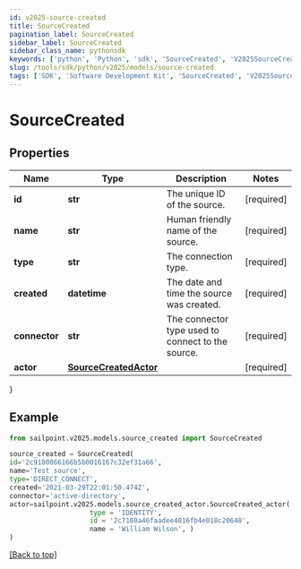 ```yaml
---
id: v2025-source-created
title: SourceCreated
pagination_label: SourceCreated
sidebar_label: SourceCreated
sidebar_class_name: pythonsdk
keywords: ['python', 'Python', 'sdk', 'SourceCreated', 'V2025SourceCreated']
slug: /tools/sdk/python/v2025/models/source-created
tags: ['SDK', 'Software Development Kit', 'SourceCreated', 'V2025SourceCreated']
---
```


# SourceCreated

## Properties

| Name | Type | Description | Notes |
| --- | --- | --- | --- |
| **id** | **str** | The unique ID of the source. | [required] |
| **name** | **str** | Human friendly name of the source. | [required] |
| **type** | **str** | The connection type. | [required] |
| **created** | **datetime** | The date and time the source was created. | [required] |
| **connector** | **str** | The connector type used to connect to the source. | [required] |
| **actor** | [**SourceCreatedActor**](source-created-actor) |  | [required] |

}

## Example

```python
from sailpoint.v2025.models.source_created import SourceCreated

source_created = SourceCreated(
id='2c9180866166b5b0016167c32ef31a66',
name='Test source',
type='DIRECT_CONNECT',
created='2021-03-29T22:01:50.474Z',
connector='active-directory',
actor=sailpoint.v2025.models.source_created_actor.SourceCreated_actor(
                    type = 'IDENTITY',
                    id = '2c7180a46faadee4016fb4e018c20648',
                    name = 'William Wilson', )
)

```

[[Back to top]](#)
